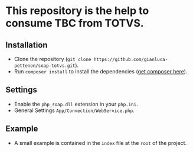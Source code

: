 This repository is the help to consume TBC from TOTVS.
============================

## Installation
- Clone the repository (`git clone https://github.com/gianluca-pettenon/soap-totvs.git`).
- Run `composer install` to install the dependencies ([get composer here](https://getcomposer.org/download)).

## Settings
- Enable the `php_soap.dll` extension in your `php.ini`.
- General Settings `App/Connection/WebService.php`.

## Example
- A small example is contained in the `index` file at the `root` of the project.
